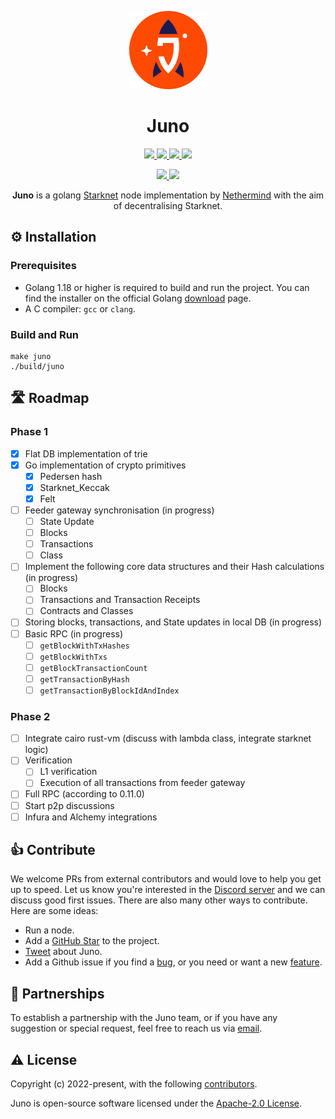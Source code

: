 <p align="center">
  <a href="https://gojuno.xyz">
    <img alt="Juno Logo" height="125" src="./.github/juno_icon_light.png">
  </a>
  <br>
</p>

<h1 align="center">Juno</h1>

<p align="center">
  <a href="https://pkg.go.dev/github.com/NethermindEth/juno">
    <img src="https://pkg.go.dev/badge/github.com/NethermindEth/juno.svg">
  </a>
  <a href="https://goreportcard.com/report/github.com/NethermindEth/juno">
    <img src="https://goreportcard.com/badge/github.com/NethermindEth/juno">
  </a>
  <a href="https://github.com/NethermindEth/juno/actions">
    <img src="https://github.com/NethermindEth/juno/actions/workflows/juno-build.yml/badge.svg">
  </a>
  <a href="https://codecov.io/gh/NethermindEth/juno">
    <img src="https://codecov.io/gh/NethermindEth/juno/branch/main/graph/badge.svg">
  </a>

</p>
<p align="center">
  <a href="https://discord.gg/TcHbSZ9ATd">
    <img src="https://img.shields.io/badge/Discord-5865F2?style=for-the-badge&logo=discord&logoColor=white">
  </a>
  <a href="https://twitter.com/nethermindeth?s=20&t=xLC_xrid_f17DJqdJ2EZnA">
    <img src="https://img.shields.io/badge/Twitter-1DA1F2?style=for-the-badge&logo=twitter&logoColor=white">
  </a>
</p>


<p align="center">
  <b>Juno</b> is a golang <a href="https://starknet.io/">Starknet</a> node implementation by <a href="https://nethermind.io/">Nethermind</a> with the aim of decentralising Starknet.
</p>

## ⚙️ Installation

### Prerequisites

- Golang 1.18 or higher is required to build and run the project. You can find the installer on 
  the official Golang [download](https://go.dev/doc/install) page.
- A C compiler: `gcc` or `clang`.

### Build and Run

```shell
make juno
./build/juno
```


## 🛣 Roadmap

### Phase 1

* [X] Flat DB implementation of trie
* [X] Go implementation of crypto primitives
    * [X] Pedersen hash
    * [X] Starknet_Keccak
    * [X] Felt
* [ ] Feeder gateway synchronisation (in progress)
    * [ ] State Update
    * [ ] Blocks
    * [ ] Transactions
    * [ ] Class
* [ ] Implement the following core data structures and their Hash calculations (in progress)
    * [ ] Blocks
    * [ ] Transactions and Transaction Receipts
    * [ ] Contracts and Classes
* [ ] Storing blocks, transactions, and State updates in local DB (in progress)
* [ ] Basic RPC (in progress)
    * [ ] `getBlockWithTxHashes`
    * [ ] `getBlockWithTxs`
    * [ ] `getBlockTransactionCount`
    * [ ] `getTransactionByHash`
    * [ ] `getTransactionByBlockIdAndIndex`

### Phase 2

* [ ] Integrate cairo rust-vm (discuss with lambda class, integrate starknet logic)
* [ ] Verification
    * [ ] L1 verification
    * [ ] Execution of all transactions from feeder gateway
* [ ] Full RPC (according to 0.11.0)
* [ ] Start p2p discussions
* [ ] Infura and Alchemy integrations

## 👍 Contribute

We welcome PRs from external contributors and would love to help you get up to speed.
Let us know you're interested in the [Discord server](https://discord.gg/TcHbSZ9ATd) and we can discuss good first issues.
There are also many other ways to contribute. Here are some ideas:

* Run a node.
* Add a [GitHub Star](https://github.com/NethermindEth/juno/stargazers) to the project.
* [Tweet](https://twitter.com/intent/tweet?url=https%3A%2F%2Fgithub.com%2FNethermindEth%2Fjuno&via=nethermindeth&text=Juno%20is%20Awesome%2C%20they%20are%20working%20hard%20to%20bring%20decentralization%20to%20StarkNet&hashtags=StarkNet%2CJuno%2CEthereum) about Juno.
* Add a Github issue if you find a [bug](https://github.com/NethermindEth/juno/issues/new?assignees=&labels=&template=bug_report.md&title=), or you need or want a new [feature](https://github.com/NethermindEth/juno/issues/new?assignees=&labels=&template=feature_request.md&title=).

## 🤝 Partnerships

To establish a partnership with the Juno team, or if you have any suggestion or special request, feel free to reach us
via [email](mailto:juno@nethermind.io).

## ⚠️ License

Copyright (c) 2022-present, with the following [contributors](https://github.com/NethermindEth/juno/graphs/contributors).

Juno is open-source software licensed under the [Apache-2.0 License](https://github.com/NethermindEth/juno/blob/main/LICENSE).
